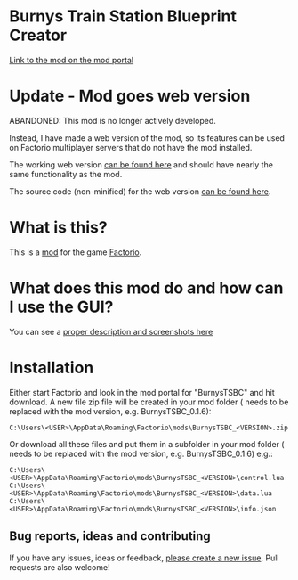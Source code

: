 # Burnys Train Station Blueprint Creator
[Link to the mod on the mod portal](https://mods.factorio.com/mod/BurnysTSBC)


# Update - Mod goes web version
ABANDONED: This mod is no longer actively developed. 

Instead, I have made a web version of the mod, so its features can be used on Factorio multiplayer servers that do not have the mod installed.

The working web version [can be found here](https://burnysc2.github.io/Factorio-Train-Station-Blueprint-Creator/) and should have nearly the same functionality as the mod.

The source code (non-minified) for the web version [can be found here](https://github.com/BurnySc2/Factorio-Train-Station-Blueprint-Creator).


# What is this?
This is a [mod](https://mods.factorio.com/) for the game [Factorio](https://factorio.com/).


# What does this mod do and how can I use the GUI?
You can see a [proper description and screenshots here](https://mods.factorio.com/mod/BurnysTSBC)


# Installation
Either start Factorio and look in the mod portal for "BurnysTSBC" and hit download.
A new file zip file will be created in your mod folder (<VERSION> needs to be replaced with the mod version, e.g. BurnysTSBC_0.1.6):
```
C:\Users\<USER>\AppData\Roaming\Factorio\mods\BurnysTSBC_<VERSION>.zip
```

Or download all these files and put them in a subfolder in your mod folder (<VERSION> needs to be replaced with the mod version, e.g. BurnysTSBC_0.1.6)
e.g.:
```
C:\Users\<USER>\AppData\Roaming\Factorio\mods\BurnysTSBC_<VERSION>\control.lua
C:\Users\<USER>\AppData\Roaming\Factorio\mods\BurnysTSBC_<VERSION>\data.lua
C:\Users\<USER>\AppData\Roaming\Factorio\mods\BurnysTSBC_<VERSION>\info.json
```


## Bug reports, ideas and contributing
If you have any issues, ideas or feedback, [please create a new issue](https://github.com/BurnySc2/BurnysTSBC/issues/new). Pull requests are also welcome!
